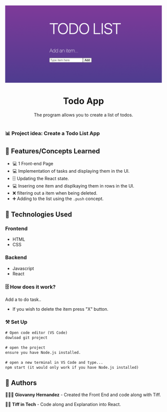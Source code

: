<p align="center">
    <img width="800" src="./todo-app/image/todolist.jpg">
</p>

<h1 align="center">Todo App</h1>

<div align="center">
The program allows you to create a list of todos. </br></br>
</div>

### 📊 Project idea: Create a Todo List App

## 🌟 Features/Concepts Learned

- 💻 1 Front-end Page
- 💻 Implementation of tasks and displaying them in the UI.
- 🗄 Updating the React state.
- 💻 Insering one item and displkaying them in rows in the UI.
- ❌ filtering out a item when being deleted.
- ➕ Adding to the list using the `.push` concept.



## 📂 Technologies Used

### Frontend

- HTML
- CSS

### Backend

- Javascript
- React

### 🗄 How does it work?

Add a to do task..

- If you wish to delete the item press "X" button.

### ⚒️ Set Up

```
# Open code editor (VS Code)
dowload git project

# open the project
ensure you have Node.js installed.

# open a new terminal in VS Code and type...
npm start (it would only work if you have Node.js installed)

```

## 📌 Authors

🧑🏽‍💻 **Giovanny Hernandez** - Created the Front End and code along with Tiff.

👩🏼 **Tiff in Tech** - Code along and Explanation into React.

